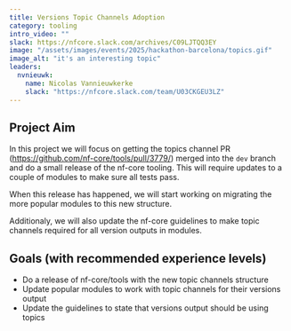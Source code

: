 ```yaml
---
title: Versions Topic Channels Adoption
category: tooling
intro_video: ""
slack: https://nfcore.slack.com/archives/C09LJTQQ3EY
image: "/assets/images/events/2025/hackathon-barcelona/topics.gif"
image_alt: "it's an interesting topic"
leaders:
  nvnieuwk:
    name: Nicolas Vannieuwkerke
    slack: "https://nfcore.slack.com/team/U03CKGEU3LZ"
---
```


## Project Aim

In this project we will focus on getting the topics channel PR (https://github.com/nf-core/tools/pull/3779/) merged into the `dev` branch and do a small release of the nf-core tooling. This will require updates to a couple of modules to make sure all tests pass.

When this release has happened, we will start working on migrating the more popular modules to this new structure.

Additionaly, we will also update the nf-core guidelines to make topic channels required for all version outputs in modules.

## Goals (with recommended experience levels)

- Do a release of nf-core/tools with the new topic channels structure
- Update popular modules to work with topic channels for their versions output
- Update the guidelines to state that versions output should be using topics
